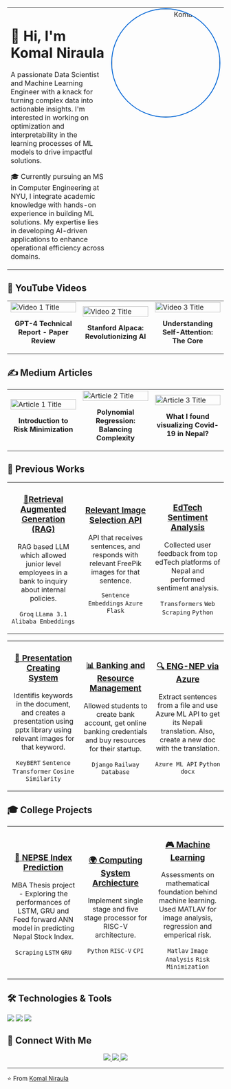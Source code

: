 
<div align="center">
  <table>
    <tr>
      <td width="70%" align="left" valign="top">
        <h1>👋 Hi, I'm Komal Niraula</h1>
        <p>A passionate Data Scientist and Machine Learning Engineer with a knack for turning complex data into actionable insights. I'm interested in working on optimization and interpretability in the learning processes of ML models to drive impactful solutions.</p>
        <p>🎓 Currently pursuing an MS in Computer Engineering at NYU, I integrate academic knowledge with hands-on experience in building ML solutions. My expertise lies in developing AI-driven applications to enhance operational efficiency across domains.</p>
      </td>
      <td width="30%" align="right" valign="top">
        <img src="https://media.licdn.com/dms/image/v2/D4D03AQEhFa4FWeHe1A/profile-displayphoto-shrink_800_800/B4DZO2cNktHQAc-/0/1733932669581?e=1743033600&v=beta&t=Z8UDu-56SkGZfuH9UAcg_Pxh16377EwLos4jW6BXnI4" width="250" height="250" style="border-radius: 50%; border: 2px solid #0366d6;" alt="Komal Niraula"/>
      </td>
    </tr>
  </table>
</div> 

## 🎥 YouTube Videos

<table>
  <tr>
    <td width="33%">
      <a href="https://www.youtube.com/watch?v=0oXlykTLWVM">
        <img src="https://img.youtube.com/vi/0oXlykTLWVM/maxresdefault.jpg" alt="Video 1 Title" width="100%">
      </a>
      <p align="center">
        <strong>GPT-4 Technical Report - Paper Review</strong>
      </p>
    </td>
    <td width="33%">
      <a href="https://www.youtube.com/watch?v=Ndv7C6IwG8Q">
        <img src="https://img.youtube.com/vi/Ndv7C6IwG8Q/maxresdefault.jpg" alt="Video 2 Title" width="100%">
      </a>
      <p align="center">
        <strong>Stanford Alpaca: Revolutionizing AI</strong>
      </p>
    </td>
    <td width="33%">
      <a href="https://www.youtube.com/watch?v=tHYOvGCV7rU">
        <img src="https://img.youtube.com/vi/tHYOvGCV7rU/maxresdefault.jpg" alt="Video 3 Title" width="100%">
      </a>
      <p align="center">
        <strong>Understanding Self-Attention: The Core</strong>
      </p>
    </td>
  </tr>
</table>

## ✍️ Medium Articles

<table>
  <tr>
    <td width="33%">
      <a href="https://medium.com/6143-introduction-to-machine-learning/risk-minimization-6bcecec64b0b">
        <img src="https://miro.medium.com/v2/resize:fit:720/format:webp/1*7oF9SKrzV8BE34OmROBJhQ.png" alt="Article 1 Title" width="100%">
      </a>
      <p align="center">
        <strong>Introduction to Risk Minimization</strong>
      </p>
    </td>
    <td width="33%">
      <a href="https://medium.com/6143-introduction-to-machine-learning/polynomial-regression-balancing-complexity-and-generalization-22b34a44ddf3">
        <img src="https://miro.medium.com/v2/resize:fit:828/format:webp/1*PV6UbXeZi-DsR8UJVPVC_w.png" alt="Article 2 Title" width="100%">
      </a>
      <p align="center">
        <strong>Polynomial Regression: Balancing Complexity</strong>
      </p>
    </td>
    <td width="33%">
      <a href="https://komalniraula.medium.com/what-i-found-visualizing-covid-19-in-nepal-8d80ad56e669">
        <img src="https://miro.medium.com/v2/resize:fit:1400/format:webp/1*Cf7wFDNi-Smiu8T4kYWteQ.png" alt="Article 3 Title" width="100%">
      </a>
      <p align="center">
        <strong>What I found visualizing Covid-19 in Nepal?</strong>
      </p>
    </td>
  </tr>
</table>

## 🚀 Previous Works
<table>
  <tr>
    <td width="33%" align="center">
      <h3><a href="https://github.com/komalniraula/RAG-based-LLM">📱Retrieval Augmented Generation (RAG)</a></h3>
      <p>RAG based LLM which allowed junior level employees in a bank to inquiry about internal policies.</p>
      <p>
        <code>Groq</code>
        <code>LLama 3.1</code>
        <code>Alibaba Embeddings</code>
      </p>
    </td>
    <td width="33%" align="center">
      <h3><a href="https://github.com/komalniraula/image-search-API">Relevant Image Selection API</a></h3>
      <p>API that receives sentences, and responds with relevant FreePik images for that sentence.</p>
      <p>
        <code>Sentence Embeddings</code>
        <code>Azure</code>
        <code>Flask</code>
      </p>
    </td>
    <td width="33%" align="center">
      <h3><a href="college-project-3">EdTech Sentiment Analysis</a></h3>
      <p>Collected user feedback from top edTech platforms of Nepal and performed sentiment analysis.</p>
      <p>
        <code>Transformers</code>
        <code>Web Scraping</code>
        <code>Python</code>
      </p>
    </td>
  </tr>
</table>

<table>
  <tr>
    <td width="33%" align="center">
      <h3><a href="https://github.com/komalniraula/Presentation-Creation">🤖 Presentation Creating System</a></h3>
      <p>Identifis keywords in the document, and creates a presentation using pptx library using relevant images for that keyword.</p>
      <p>
        <code>KeyBERT</code>
        <code>Sentence Transformer</code>
        <code>Cosine Similarity</code>
      </p>
    </td>
    <td width="33%" align="center">
      <h3><a href="https://github.com/komalniraula/bank-business-resource">📊 Banking and Resource Management</a></h3>
      <p>Allowed students to create bank account, get online banking credentials and buy resources for their startup.</p>
      <p>
        <code>Django</code>
        <code>Railway</code>
        <code>Database</code>
      </p>
    </td>
    <td width="33%" align="center">
      <h3><a href="https://github.com/komalniraula/Eng-to-Nep-with-Azure">🔍 ENG-NEP via Azure</a></h3>
      <p>Extract sentences from a file and use Azure ML API to get its Nepali translation. Also, create a new doc with the translation.</p>
      <p>
        <code>Azure ML API</code>
        <code>Python</code>
        <code>docx</code>
      </p>
    </td>
  </tr>
</table>

## 🎓 College Projects
<table>
  <tr>
    <td width="33%" align="center">
      <h3><a href="https://github.com/komalniraula/College-Works/tree/main/Predicting%20Nepse">📱 NEPSE Index Prediction</a></h3>
      <p>MBA Thesis project - Exploring the performances of LSTM, GRU and Feed forward ANN model in predicting Nepal Stock Index. </p>
      <p>
        <code>Scraping</code>
        <code>LSTM</code>
        <code>GRU</code>
      </p>
    </td>
    <td width="33%" align="center">
      <h3><a href="https://github.com/komalniraula/College-Works/tree/main/Computing%20System%20Architecture/Project">🌍 Computing System Archiecture</a></h3>
      <p>Implement single stage and five stage processor for RISC-V architecture.</p>
      <p>
        <code>Python</code>
        <code>RISC-V</code>
        <code>CPI</code>
      </p>
    </td>
    <td width="33%" align="center">
      <h3><a href="https://github.com/komalniraula/College-Works/tree/main/Machine%20Learning">🎮 Machine Learning</a></h3>
      <p>Assessments on mathematical foundation behind machine learning. Used MATLAV for image analysis, regression and emperical risk.</p>
      <p>
        <code>Matlav</code>
        <code>Image Analysis</code>
        <code>Risk Minimization</code>
      </p>
    </td>
  </tr>
</table>

## 🛠️ Technologies & Tools
![](https://img.shields.io/badge/Code-Python-informational?style=flat&color=blue) 
![](https://img.shields.io/badge/Code-MATLAB-informational?style=flat&color=orange) 
![](https://img.shields.io/badge/Code-Jupyter_Notebook-informational?style=flat&color=green)

## 🤝 Connect With Me
<p align="center">
  <a href="https://www.linkedin.com/in/komal-niraula/">
    <img src="https://img.shields.io/badge/LinkedIn-0077B5?style=for-the-badge&logo=linkedin&logoColor=white" />
  </a>
  <a href="https://komalniraula.medium.com/">
    <img src="https://img.shields.io/badge/Medium-12100E?style=for-the-badge&logo=medium&logoColor=white" />
  </a>
  <a href="https://www.youtube.com/@komalniraula">
    <img src="https://img.shields.io/badge/YouTube-FF0000?style=for-the-badge&logo=youtube&logoColor=white" />
  </a>
</p>

---
⭐️ From [Komal Niraula](https://github.com/komalniraula)
